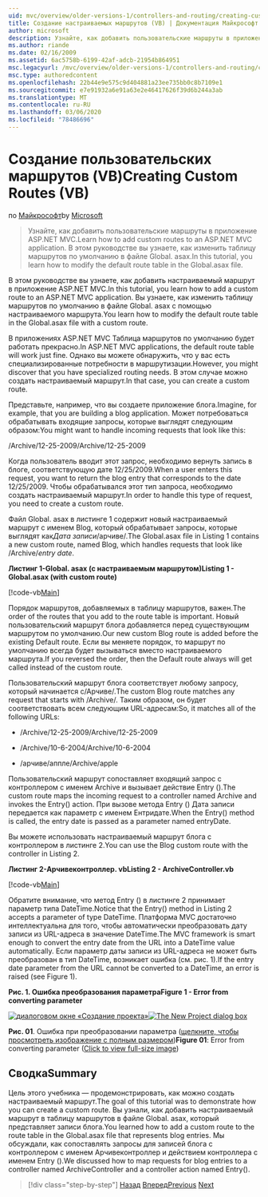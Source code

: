```yaml
---
uid: mvc/overview/older-versions-1/controllers-and-routing/creating-custom-routes-vb
title: Создание настраиваемых маршрутов (VB) | Документация Майкрософт
author: microsoft
description: Узнайте, как добавить пользовательские маршруты в приложение ASP.NET MVC. В этом руководстве вы узнаете, как изменить таблицу маршрутов по умолчанию в файле Global. asax.
ms.author: riande
ms.date: 02/16/2009
ms.assetid: 6ac5758b-6199-42af-adcb-21954b864951
msc.legacyurl: /mvc/overview/older-versions-1/controllers-and-routing/creating-custom-routes-vb
msc.type: authoredcontent
ms.openlocfilehash: 22b44e9e575c9d404881a23ee735bb0c8b7109e1
ms.sourcegitcommit: e7e91932a6e91a63e2e46417626f39d6b244a3ab
ms.translationtype: MT
ms.contentlocale: ru-RU
ms.lasthandoff: 03/06/2020
ms.locfileid: "78486696"
---
```

# <a name="creating-custom-routes-vb"></a><span data-ttu-id="94cbb-104">Создание пользовательских маршрутов (VB)</span><span class="sxs-lookup"><span data-stu-id="94cbb-104">Creating Custom Routes (VB)</span></span>

<span data-ttu-id="94cbb-105">по [Майкрософт](https://github.com/microsoft)</span><span class="sxs-lookup"><span data-stu-id="94cbb-105">by [Microsoft](https://github.com/microsoft)</span></span>

> <span data-ttu-id="94cbb-106">Узнайте, как добавить пользовательские маршруты в приложение ASP.NET MVC.</span><span class="sxs-lookup"><span data-stu-id="94cbb-106">Learn how to add custom routes to an ASP.NET MVC application.</span></span> <span data-ttu-id="94cbb-107">В этом руководстве вы узнаете, как изменить таблицу маршрутов по умолчанию в файле Global. asax.</span><span class="sxs-lookup"><span data-stu-id="94cbb-107">In this tutorial, you learn how to modify the default route table in the Global.asax file.</span></span>

<span data-ttu-id="94cbb-108">В этом руководстве вы узнаете, как добавить настраиваемый маршрут в приложение ASP.NET MVC.</span><span class="sxs-lookup"><span data-stu-id="94cbb-108">In this tutorial, you learn how to add a custom route to an ASP.NET MVC application.</span></span> <span data-ttu-id="94cbb-109">Вы узнаете, как изменить таблицу маршрутов по умолчанию в файле Global. asax с помощью настраиваемого маршрута.</span><span class="sxs-lookup"><span data-stu-id="94cbb-109">You learn how to modify the default route table in the Global.asax file with a custom route.</span></span>

<span data-ttu-id="94cbb-110">В приложениях ASP.NET MVC Таблица маршрутов по умолчанию будет работать прекрасно.</span><span class="sxs-lookup"><span data-stu-id="94cbb-110">In ASP.NET MVC applications, the default route table will work just fine.</span></span> <span data-ttu-id="94cbb-111">Однако вы можете обнаружить, что у вас есть специализированные потребности в маршрутизации.</span><span class="sxs-lookup"><span data-stu-id="94cbb-111">However, you might discover that you have specialized routing needs.</span></span> <span data-ttu-id="94cbb-112">В этом случае можно создать настраиваемый маршрут.</span><span class="sxs-lookup"><span data-stu-id="94cbb-112">In that case, you can create a custom route.</span></span>

<span data-ttu-id="94cbb-113">Представьте, например, что вы создаете приложение блога.</span><span class="sxs-lookup"><span data-stu-id="94cbb-113">Imagine, for example, that you are building a blog application.</span></span> <span data-ttu-id="94cbb-114">Может потребоваться обрабатывать входящие запросы, которые выглядят следующим образом:</span><span class="sxs-lookup"><span data-stu-id="94cbb-114">You might want to handle incoming requests that look like this:</span></span>

<span data-ttu-id="94cbb-115">/Archive/12-25-2009</span><span class="sxs-lookup"><span data-stu-id="94cbb-115">/Archive/12-25-2009</span></span>

<span data-ttu-id="94cbb-116">Когда пользователь вводит этот запрос, необходимо вернуть запись в блоге, соответствующую дате 12/25/2009.</span><span class="sxs-lookup"><span data-stu-id="94cbb-116">When a user enters this request, you want to return the blog entry that corresponds to the date 12/25/2009.</span></span> <span data-ttu-id="94cbb-117">Чтобы обрабатывался этот тип запроса, необходимо создать настраиваемый маршрут.</span><span class="sxs-lookup"><span data-stu-id="94cbb-117">In order to handle this type of request, you need to create a custom route.</span></span>

<span data-ttu-id="94cbb-118">Файл Global. asax в листинге 1 содержит новый настраиваемый маршрут с именем Blog, который обрабатывает запросы, которые выглядят как*Дата записи*/арчиве/.</span><span class="sxs-lookup"><span data-stu-id="94cbb-118">The Global.asax file in Listing 1 contains a new custom route, named Blog, which handles requests that look like /Archive/*entry date*.</span></span>

<span data-ttu-id="94cbb-119">**Листинг 1-Global. asax (с настраиваемым маршрутом)**</span><span class="sxs-lookup"><span data-stu-id="94cbb-119">**Listing 1 - Global.asax (with custom route)**</span></span>

[!code-vb[Main](creating-custom-routes-vb/samples/sample1.vb)]

<span data-ttu-id="94cbb-120">Порядок маршрутов, добавляемых в таблицу маршрутов, важен.</span><span class="sxs-lookup"><span data-stu-id="94cbb-120">The order of the routes that you add to the route table is important.</span></span> <span data-ttu-id="94cbb-121">Новый пользовательский маршрут блога добавляется перед существующим маршрутом по умолчанию.</span><span class="sxs-lookup"><span data-stu-id="94cbb-121">Our new custom Blog route is added before the existing Default route.</span></span> <span data-ttu-id="94cbb-122">Если вы меняете порядок, то маршрут по умолчанию всегда будет вызываться вместо настраиваемого маршрута.</span><span class="sxs-lookup"><span data-stu-id="94cbb-122">If you reversed the order, then the Default route always will get called instead of the custom route.</span></span>

<span data-ttu-id="94cbb-123">Пользовательский маршрут блога соответствует любому запросу, который начинается с/Арчиве/.</span><span class="sxs-lookup"><span data-stu-id="94cbb-123">The custom Blog route matches any request that starts with /Archive/.</span></span> <span data-ttu-id="94cbb-124">Таким образом, он будет соответствовать всем следующим URL-адресам:</span><span class="sxs-lookup"><span data-stu-id="94cbb-124">So, it matches all of the following URLs:</span></span>

- <span data-ttu-id="94cbb-125">/Archive/12-25-2009</span><span class="sxs-lookup"><span data-stu-id="94cbb-125">/Archive/12-25-2009</span></span>

- <span data-ttu-id="94cbb-126">/Archive/10-6-2004</span><span class="sxs-lookup"><span data-stu-id="94cbb-126">/Archive/10-6-2004</span></span>

- <span data-ttu-id="94cbb-127">/арчиве/аппле</span><span class="sxs-lookup"><span data-stu-id="94cbb-127">/Archive/apple</span></span>

<span data-ttu-id="94cbb-128">Пользовательский маршрут сопоставляет входящий запрос с контроллером с именем Archive и вызывает действие Entry ().</span><span class="sxs-lookup"><span data-stu-id="94cbb-128">The custom route maps the incoming request to a controller named Archive and invokes the Entry() action.</span></span> <span data-ttu-id="94cbb-129">При вызове метода Entry () Дата записи передается как параметр с именем Ентридате.</span><span class="sxs-lookup"><span data-stu-id="94cbb-129">When the Entry() method is called, the entry date is passed as a parameter named entryDate.</span></span>

<span data-ttu-id="94cbb-130">Вы можете использовать настраиваемый маршрут блога с контроллером в листинге 2.</span><span class="sxs-lookup"><span data-stu-id="94cbb-130">You can use the Blog custom route with the controller in Listing 2.</span></span>

<span data-ttu-id="94cbb-131">**Листинг 2-Арчивеконтроллер. vb**</span><span class="sxs-lookup"><span data-stu-id="94cbb-131">**Listing 2 - ArchiveController.vb**</span></span>

[!code-vb[Main](creating-custom-routes-vb/samples/sample2.vb)]

<span data-ttu-id="94cbb-132">Обратите внимание, что метод Entry () в листинге 2 принимает параметр типа DateTime.</span><span class="sxs-lookup"><span data-stu-id="94cbb-132">Notice that the Entry() method in Listing 2 accepts a parameter of type DateTime.</span></span> <span data-ttu-id="94cbb-133">Платформа MVC достаточно интеллектуальна для того, чтобы автоматически преобразовать дату записи из URL-адреса в значение DateTime.</span><span class="sxs-lookup"><span data-stu-id="94cbb-133">The MVC framework is smart enough to convert the entry date from the URL into a DateTime value automatically.</span></span> <span data-ttu-id="94cbb-134">Если параметр даты записи из URL-адреса не может быть преобразован в тип DateTime, возникает ошибка (см. рис. 1).</span><span class="sxs-lookup"><span data-stu-id="94cbb-134">If the entry date parameter from the URL cannot be converted to a DateTime, an error is raised (see Figure 1).</span></span>

<span data-ttu-id="94cbb-135">**Рис. 1. Ошибка преобразования параметра**</span><span class="sxs-lookup"><span data-stu-id="94cbb-135">**Figure 1 - Error from converting parameter**</span></span>

<span data-ttu-id="94cbb-136">[![диалоговом окне «Создание проекта»](creating-custom-routes-vb/_static/image1.jpg)](creating-custom-routes-vb/_static/image1.png)</span><span class="sxs-lookup"><span data-stu-id="94cbb-136">[![The New Project dialog box](creating-custom-routes-vb/_static/image1.jpg)](creating-custom-routes-vb/_static/image1.png)</span></span>

<span data-ttu-id="94cbb-137">**Рис. 01**. Ошибка при преобразовании параметра ([щелкните, чтобы просмотреть изображение с полным размером](creating-custom-routes-vb/_static/image2.png))</span><span class="sxs-lookup"><span data-stu-id="94cbb-137">**Figure 01**: Error from converting parameter ([Click to view full-size image](creating-custom-routes-vb/_static/image2.png))</span></span>

## <a name="summary"></a><span data-ttu-id="94cbb-138">Сводка</span><span class="sxs-lookup"><span data-stu-id="94cbb-138">Summary</span></span>

<span data-ttu-id="94cbb-139">Цель этого учебника — продемонстрировать, как можно создать настраиваемый маршрут.</span><span class="sxs-lookup"><span data-stu-id="94cbb-139">The goal of this tutorial was to demonstrate how you can create a custom route.</span></span> <span data-ttu-id="94cbb-140">Вы узнали, как добавить настраиваемый маршрут в таблицу маршрутов в файле Global. asax, который представляет записи блога.</span><span class="sxs-lookup"><span data-stu-id="94cbb-140">You learned how to add a custom route to the route table in the Global.asax file that represents blog entries.</span></span> <span data-ttu-id="94cbb-141">Мы обсуждали, как сопоставлять запросы для записей блога с контроллером с именем Арчивеконтроллер и действием контроллера с именем Entry ().</span><span class="sxs-lookup"><span data-stu-id="94cbb-141">We discussed how to map requests for blog entries to a controller named ArchiveController and a controller action named Entry().</span></span>

> [!div class="step-by-step"]
> <span data-ttu-id="94cbb-142">[Назад](asp-net-mvc-controller-overview-vb.md)
> [Вперед](creating-a-route-constraint-vb.md)</span><span class="sxs-lookup"><span data-stu-id="94cbb-142">[Previous](asp-net-mvc-controller-overview-vb.md)
[Next](creating-a-route-constraint-vb.md)</span></span>
